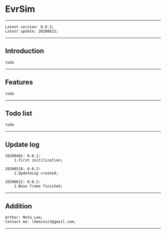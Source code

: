 # EvrSim
---
    Latest version: 0.0.3;
    Latest update: 20200622;
---
## Introduction
    todo
---
## Features
    todo
---
## Todo list
    todo
---
## Update log
    20200401: 0.0.1:
        1.First initilization;

    20200518: 0.0.2:
        1.UpdateLog created;

    20200622: 0.0.3:
        1.Base frame finished;
---
## Addition
    Arthor: Mota Lee;
    Contact me: ldeminuit@gmail.com;
---
